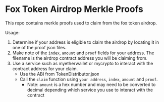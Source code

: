 # Fox Token Airdrop Merkle Proofs

This repo contains merkle proofs used to claim from the fox token airdrop.

Usage:

1. Determine if your address is eligible to claim the airdrop by locating it in one of the proof json files.
2. Make note of the `index`, `amount` and `proof` fields for your address. The filename is the airdrop contract address you will be claiming from.
3. Use a service such as myetherwallet or mycrypto to interact with the contract address for your claim.
    - Use the ABI from TokenDistributor.json
    - Call the `claim` function using `your address`, `index`, `amount` and `proof`.  
        - Note: `amount` is a hex number and may need to be converted to decimal depending which service you use to interact with the contract